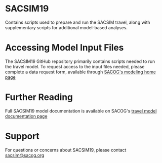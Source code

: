 # SACSIM19
Contains scripts used to prepare and run the SACSIM travel, along with supplementary scripts for additional model-based analyses.

# Accessing Model Input Files
The SACSIM19 GitHub repository primarily contains scripts needed to run the travel model. To request access to the input files needed, please complete a data request form, available through [SACOG's modeling home page](https://www.sacog.org/modeling)

# Further Reading
Full SACSIM19 model documentation is available on SACOG's [travel model documentation page ](https://www.sacog.org/travel-model-documentation)

# Support
For questions or concerns about SACSIM19, please contact sacsim@sacog.org
